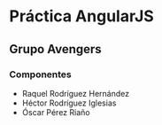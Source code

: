 # Práctica AngularJS
## Grupo Avengers
### Componentes
+ Raquel Rodríguez Hernández
+ Héctor Rodríguez Iglesias
+ Óscar Pérez Riaño
